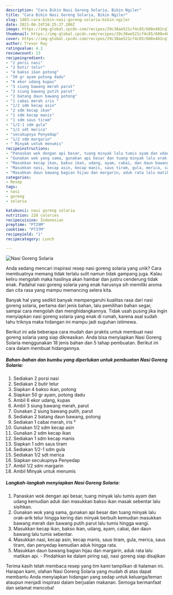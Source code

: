 ```yaml
---
description: "Cara Bikin Nasi Goreng Solaria, Bikin Ngiler"
title: "Cara Bikin Nasi Goreng Solaria, Bikin Ngiler"
slug: 1403-cara-bikin-nasi-goreng-solaria-bikin-ngiler
date: 2021-06-24T16:25:27.206Z
image: https://img-global.cpcdn.com/recipes/29c38ae521cf4c85/680x482cq70/nasi-goreng-solaria-foto-resep-utama.jpg
thumbnail: https://img-global.cpcdn.com/recipes/29c38ae521cf4c85/680x482cq70/nasi-goreng-solaria-foto-resep-utama.jpg
cover: https://img-global.cpcdn.com/recipes/29c38ae521cf4c85/680x482cq70/nasi-goreng-solaria-foto-resep-utama.jpg
author: Trevor Ray
ratingvalue: 4.2
reviewcount: 13
recipeingredient:
- "2 porsi nasi"
- "2 butir telur"
- "4 bakso ikan potong"
- "50 gr ayam potong dadu"
- "6 ekor udang kupas"
- "3 siung bawang merah parut"
- "2 siung bawang putih parut"
- "2 batang daun bawang potong"
- "1 cabai merah iris "
- "1/2 sdm kecap asin"
- "2 sdm kecap ikan"
- "1 sdm kecap manis"
- "1 sdm saus tiram"
- "1/2-1 sdm gula"
- "1/2 sdt merica"
- "secukupnya Penyedap"
- "1/2 sdm margarin"
- " Minyak untuk menumis"
recipeinstructions:
- "Panaskan wok dengan api besar, tuang minyak lalu tumis ayam dan udang kemudian aduk dan masukkan bakso ikan masak sebentar lalu sisihkan."
- "Gunakan wok yang sama, gunakan api besar dan tuang minyak lalu orak-arik telur hingga kering dan minyak berbuih kemudian masukkan bawang merah dan bawang putih parut lalu tumis hingga wangi."
- "Masukkan kecap ikan, bakso ikan, udang, ayam, cabai, dan daun bawang lalu tumis sebentar."
- "Masukkan nasi, kecap asin, kecap manis, saus tiram, gula, merica, saus tiram, dan penyedap kemudian aduk hingga rata."
- "Masukkan daun bawang bagian hijau dan margarin, aduk rata lalu matikan api. Pindahkan ke dalam piring saji, nasi goreng siap disajikan"
categories:
- Resep
tags:
- nasi
- goreng
- solaria

katakunci: nasi goreng solaria 
nutrition: 228 calories
recipecuisine: Indonesian
preptime: "PT29M"
cooktime: "PT37M"
recipeyield: "1"
recipecategory: Lunch

---
```



![Nasi Goreng Solaria](https://img-global.cpcdn.com/recipes/29c38ae521cf4c85/680x482cq70/nasi-goreng-solaria-foto-resep-utama.jpg)

Anda sedang mencari inspirasi resep nasi goreng solaria yang unik? Cara membuatnya memang tidak terlalu sulit namun tidak gampang juga. Kalau keliru mengolah maka hasilnya akan hambar dan justru cenderung tidak enak. Padahal nasi goreng solaria yang enak harusnya sih memiliki aroma dan cita rasa yang mampu memancing selera kita.

Banyak hal yang sedikit banyak mempengaruhi kualitas rasa dari nasi goreng solaria, pertama dari jenis bahan, lalu pemilihan bahan segar, sampai cara mengolah dan menghidangkannya. Tidak usah pusing jika ingin menyiapkan nasi goreng solaria yang enak di rumah, karena asal sudah tahu triknya maka hidangan ini mampu jadi suguhan istimewa.




Berikut ini ada beberapa cara mudah dan praktis untuk membuat nasi goreng solaria yang siap dikreasikan. Anda bisa menyiapkan Nasi Goreng Solaria menggunakan 18 jenis bahan dan 5 tahap pembuatan. Berikut ini cara dalam membuat hidangannya.

<!--inarticleads1-->

##### Bahan-bahan dan bumbu yang diperlukan untuk pembuatan Nasi Goreng Solaria:

1. Sediakan 2 porsi nasi
1. Sediakan 2 butir telur
1. Siapkan 4 bakso ikan, potong
1. Siapkan 50 gr ayam, potong dadu
1. Ambil 6 ekor udang, kupas
1. Ambil 3 siung bawang merah, parut
1. Gunakan 2 siung bawang putih, parut
1. Sediakan 2 batang daun bawang, potong
1. Sediakan 1 cabai merah, iris ²
1. Gunakan 1/2 sdm kecap asin
1. Gunakan 2 sdm kecap ikan
1. Sediakan 1 sdm kecap manis
1. Siapkan 1 sdm saus tiram
1. Sediakan 1/2-1 sdm gula
1. Sediakan 1/2 sdt merica
1. Siapkan secukupnya Penyedap
1. Ambil 1/2 sdm margarin
1. Ambil  Minyak untuk menumis




<!--inarticleads2-->

##### Langkah-langkah menyiapkan Nasi Goreng Solaria:

1. Panaskan wok dengan api besar, tuang minyak lalu tumis ayam dan udang kemudian aduk dan masukkan bakso ikan masak sebentar lalu sisihkan.
1. Gunakan wok yang sama, gunakan api besar dan tuang minyak lalu orak-arik telur hingga kering dan minyak berbuih kemudian masukkan bawang merah dan bawang putih parut lalu tumis hingga wangi.
1. Masukkan kecap ikan, bakso ikan, udang, ayam, cabai, dan daun bawang lalu tumis sebentar.
1. Masukkan nasi, kecap asin, kecap manis, saus tiram, gula, merica, saus tiram, dan penyedap kemudian aduk hingga rata.
1. Masukkan daun bawang bagian hijau dan margarin, aduk rata lalu matikan api. - Pindahkan ke dalam piring saji, nasi goreng siap disajikan




Terima kasih telah membaca resep yang tim kami tampilkan di halaman ini. Harapan kami, olahan Nasi Goreng Solaria yang mudah di atas dapat membantu Anda menyiapkan hidangan yang sedap untuk keluarga/teman ataupun menjadi inspirasi dalam berjualan makanan. Semoga bermanfaat dan selamat mencoba!
